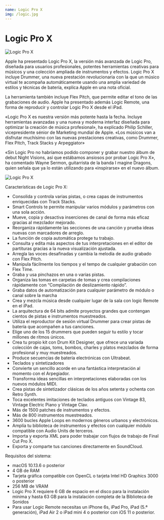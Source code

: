 ```yaml
---
name: Logic Pro X
img: /logic.jpg
---
```

# Logic Pro X
![Logic Pro X]({{site.baseurl}}/assets/images/logic.jpg)  

Apple ha presentado Logic Pro X, la versión más avanzada de Logic Pro, diseñada para usuarios profesionales, potentes herramientas creativas para músicos y una colección ampliada de instrumentos y efectos. Logic Pro X incluye Drummer, una nueva prestación revolucionaria con la que un músico virtual te acompaña automáticamente usando una amplia variedad de estilos y técnicas de batería, explica Apple en una nota oficial.  






La herramienta también incluye Flex Pitch, que permite editar el tono de las grabaciones de audio. Apple ha presentado además Logic Remote, una forma de reproducir y controlar Logic Pro X desde el iPad.

«Logic Pro X es nuestra versión más potente hasta la fecha. Incluye herramientas avanzadas y una nueva y moderna interfaz diseñada para optimizar la creación de música profesional», ha explicado Philip Schiller, vicepresidente sénior de Marketing mundial de Apple. «Los músicos van a disfrutar muchísimo con las nuevas prestaciones creativas, como Drummer, Flex Pitch, Track Stacks y Arpeggiator»

«Sin Logic Pro no habríamos podido componer y grabar nuestro álbum de debut Night Visions, así que estábamos ansiosos por probar Logic Pro X», ha comentado Wayne Sermon, guitarrista de la banda I magine Dragons, quien señala que ya lo están utilizando para «inspirarse» en el nuevo álbum.

![Logic Pro X]({{site.baseurl}}/assets/images/logic2.jpg)

Características de Logic Pro X:

- Consolida y controla varias pistas, o crea capas de instrumentos enriquecidas con Track Stacks.
- Smart Controls te permite manipular varios módulos y parámetros con una sola acción.
- Mueve, copia y desactiva inserciones de canal de forma más eficaz gracias al mezclador mejorado.
- Reorganiza rápidamente las secciones de una canción y prueba ideas nuevas con marcadores de arreglo.
- La función de copia automática protege tu trabajo.
- Consulta y edita más aspectos de tus interpretaciones en el editor de partituras gracias a la nueva visualización ajustada.
- Arregla las voces desafinadas y cambia la melodía de audio grabado con Flex Pitch.
- Manipula fácilmente los tiempos y el tempo de cualquier grabación con Flex Time.
- Graba y usa pinchazos en una o varias pistas.
- Organiza las tomas en carpetas de tomas y crea compilaciones rápidamente con “Compilación de deslizamiento rápido”.
- Graba datos de automatización para cualquier parámetro de módulo o canal sobre la marcha
- Crea y mezcla música desde cualquier lugar de la sala con logic Remote en el iPad.
- La arquitectura de 64 bits admite proyectos grandes que contengan cientos de pistas e instrumentos muestreados.
- Utiliza el reproductor de sesión virtual Drummer para crear pistas de batería que acompañen a tus canciones.
- Elige uno de los 15 drummers que pueden seguir tu estilo y tocar millones de ritmos únicos.
- Crea tu propio kit con Drum Kit Designer, que ofrece una variada colección de cajas, toms, bombos, charles y platos mezclados de forma profesional y muy muestreados.
- Produce secuencias de batería electrónicas con Ultrabeat.
- Teclados y sintetizadores
- Convierte un sencillo acorde en una fantástica interpretación al momento con el Arpegiador.
- Transforma ideas sencillas en interpretaciones elaboradas con los nuevos módulos MIDI.
- Crea pistas de sintetizador clásicas de los años setenta y ochenta con Retro Synth.
- Toca excelentes imitaciones de teclados antiguos con Vintage 83, Vintage Electric Piano y Vintage Clav.
- Más de 1500 patches de instrumentos y efectos.
- Más de 800 instrumentos muestreados.
- 3600 bucles Apple Loops en modernos géneros urbanos y electrónicos.
- Amplía tu biblioteca de instrumentos y efectos con cualquier módulo compatible con Audio Units de terceros.
- Importa y exporta XML para poder trabajar con flujos de trabajo de Final Cut Pro X.
- Exporta y comparte tus canciones directamente en SoundCloud.

Requisitos del sistema: 
- macOS 10.13.6 o posterior
- 4 GB de RAM
- Tarjeta gráfica compatible con OpenCL o tarjeta Intel HD Graphics 3000 o posterior
- 256 MB de VRAM
- Logic Pro X requiere 6 GB de espacio en el disco para la instalación mínima y hasta 63 GB para la instalación completa de la Biblioteca de Sonidos
- Para usar Logic Remote necesitas un iPhone 6s, iPad Pro, iPad (5.ª generación), iPad Air 2 o iPad mini 4 o posterior con iOS 11 o posterior.

